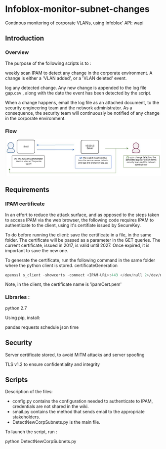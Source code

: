 # Infoblox-monitor-subnet-changes
Continous monitoring of corporate VLANs, using Infoblox' API: wapi

## Introduction
### Overview

The purpose of the following scripts is to :

weekly scan IPAM to detect any change in the corporate environment. A change is either a 'VLAN added', or a 'VLAN deleted' event.

log any detected change. Any new change is appended to the log file gap.csv , along with the date the event has been detected by the script.

When a change happens, email the log file as an attached document, to the security engineering team and the network administrator. As a consequence, the security team will continuously be notified of any change in the corporate environment.

### Flow
![The Flow](https://github.com/MarwaAbdallah/Infoblox-monitor-subnet-changes/blob/master/ipam-flow.JPG)

## Requirements
### IPAM certificate
In an effort to reduce the attack surface, and as opposed to the steps taken to access IPAM via the web browser, the following code requires IPAM to authenticate to the client, using it's certifiate issued by SecureKey.

To do before running the client: save the certificate in a file, in the same folder. The certificate will be passed as a parameter in the GET queries. The current certificate, issued in 2017, is valid until 2027. Once expired, it is important to save the new one.

To generate the certificate, run the following command in the same folder where the python client is stored.
certificateGeneration

```python
openssl s_client -showcerts -connect <IPAM-URL>:443 </dev/null 2>/dev/null|openssl x509 -outform PEM >mycertfile.pem
```
 

Note, in the client, the certificate name is 'ipamCert.pem'

### Libraries :
python 2.7


Using pip, install:

pandas
requests
schedule
json
time

## Security
Server certificate stored, to avoid MiTM attacks and server spoofing

TLS v1.2 to ensure confidentiality and integrity


## Scripts
Description of the files:

* config.py contains the configuration needed to authenticate to IPAM, credentials are not shared in the wiki.
* smail.py contains the method that sends email to the appropriate stakeholders.
* DetectNewCorpSubnets.py is the main file.

To launch the script, run :


python DetectNewCorpSubnets.py

